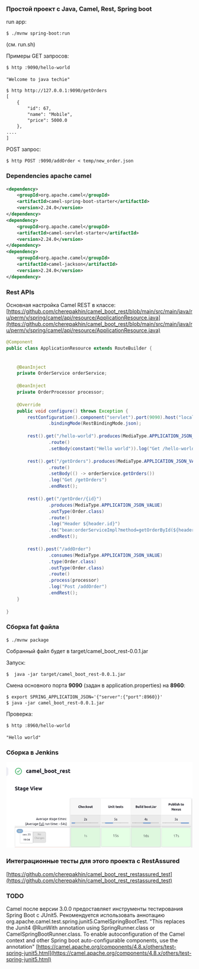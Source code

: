 ### Простой проект с Java, Camel, Rest, Spring boot

run app:

````shell
$ ./mvnw spring-boot:run
````
(см. run.sh)

Примеры GET запросов:

````shell
$ http :9090/hello-world

"Welcome to java techie"
````

````shell
$ http http://127.0.0.1:9090/getOrders
[
    {
        "id": 67,
        "name": "Mobile",
        "price": 5000.0
    },
....
]
````

POST запрос:

````shell
$ http POST :9090/addOrder < temp/new_order.json
````

### Dependencies apache camel

````xml
<dependency>
    <groupId>org.apache.camel</groupId>
    <artifactId>camel-spring-boot-starter</artifactId>
    <version>2.24.0</version>
</dependency>
<dependency>
    <groupId>org.apache.camel</groupId>
    <artifactId>camel-servlet-starter</artifactId>
    <version>2.24.0</version>
</dependency>
<dependency>
    <groupId>org.apache.camel</groupId>
    <artifactId>camel-jackson</artifactId>
    <version>2.24.0</version>
</dependency>
````

###  Rest APIs

Основная настройка Camel REST в классе: 
[https://github.com/cherepakhin/camel_boot_rest/blob/main/src/main/java/ru/perm/v/spring/camel/api/resource/ApplicationResource.java](https://github.com/cherepakhin/camel_boot_rest/blob/main/src/main/java/ru/perm/v/spring/camel/api/resource/ApplicationResource.java)

````java
@Component
public class ApplicationResource extends RouteBuilder {


    @BeanInject
    private OrderService orderService;

    @BeanInject
    private OrderProcessor processor;

    @Override
    public void configure() throws Exception {
        restConfiguration().component("servlet").port(9090).host("localhost")
                .bindingMode(RestBindingMode.json);

        rest().get("/hello-world").produces(MediaType.APPLICATION_JSON_VALUE)
                .route()
                .setBody(constant("Hello world")).log("Get /hello-world").endRest();

        rest().get("/getOrders").produces(MediaType.APPLICATION_JSON_VALUE)
                .route()
                .setBody(() -> orderService.getOrders())
                .log("Get /getOrders")
                .endRest();

        rest().get("/getOrder/{id}")
                .produces(MediaType.APPLICATION_JSON_VALUE)
                .outType(Order.class)
                .route()
                .log("Header ${header.id}")
                .to("bean:orderServiceImpl?method=getOrderById(${header.id})")
                .endRest();

        rest().post("/addOrder")
                .consumes(MediaType.APPLICATION_JSON_VALUE)
                .type(Order.class)
                .outType(Order.class)
                .route()
                .process(processor)
                .log("Post /addOrder")
                .endRest();
    }

}

````

### Сборка fat файла

````shell
$ ./mvnw package
````

Собранный файл будет в target/camel_boot_rest-0.0.1.jar

Запуск:

````shell
$  java -jar target/camel_boot_rest-0.0.1.jar
````

Смена основного порта __9090__ (задан в application.properties) на __8960__:

````shell
$ export SPRING_APPLICATION_JSON='{"server":{"port":8960}}'
$ java -jar camel_boot_rest-0.0.1.jar
````

Проверка:

````shell
$ http :8960/hello-world

"Hello world"

````

### Сборка в Jenkins

![jenkins_build](doc/jenkins_build.png)

### Интеграционные тесты для этого проекта с RestAssured

[https://github.com/cherepakhin/camel_boot_rest_restassured_test](https://github.com/cherepakhin/camel_boot_rest_restassured_test)

### TODO

Camel после версии 3.0.0 предоставляет инструменты тестирования Spring Boot с JUnit5. Рекомендуется использовать аннотацию org.apache.camel.test.spring.junit5.CamelSpringBootTest. "This replaces the Junit4 @RunWith annotation using SpringRunner.class or CamelSpringBootRunner.class. To enable autoconfiguration of the Camel context and other Spring boot auto-configurable components, use the annotation"
[https://camel.apache.org/components/4.8.x/others/test-spring-junit5.html](https://camel.apache.org/components/4.8.x/others/test-spring-junit5.html)